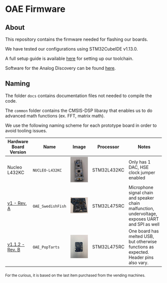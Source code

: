 # OAE Firmware

## About
This repository contains the firmware needed for flashing our boards.

We have tested our configurations using STM32CubeIDE v1.13.0.

A full setup guide is available [here](docs/setup.md) for setting up our toolchain.

Software for the Analog Discovery can be found [here](https://digilent.com/reference/software/waveforms/waveforms-3/start).



## Naming

The folder `docs` contains documentation files not needed to compile the code.

The `common` folder contains the CMSIS-DSP libaray that enables us to do advanced math functions (ex. FFT, matrix math).

We use the following naming scheme for each prototype board in order to avoid tooling issues.



Hardware Board Version | Name | Image | Processor | Notes
---|---|---|---|---
Nucleo L432KC | `NUCLEO-L432KC` |![](docs/nucleo.jpg)| STM32L432KC | Only has 1 DAC, HSE clock jumper enabled
[v1 - Rev. A](https://github.com/ADE-GlobalHealth/oae_hardware/releases/tag/v1.0.0)| `OAE_SwedishFish` | ![](docs/swedishfish.jpg) |STM32L475RC | Microphone signal chain and speaker chain malfunction, undervoltage, exposes UART and SPI as well
[v1.1.2 - Rev. B](https://github.com/ADE-GlobalHealth/oae_hardware/releases/tag/v1.1.2)| `OAE_PopTarts` | ![](docs/poptarts.jpg) |STM32L475RC | One board has melted USB, but otherwise functions as expected. Header pins also vary.


<sub> For the curious, it is based on the last item purchased from the vending machines. </sub>
